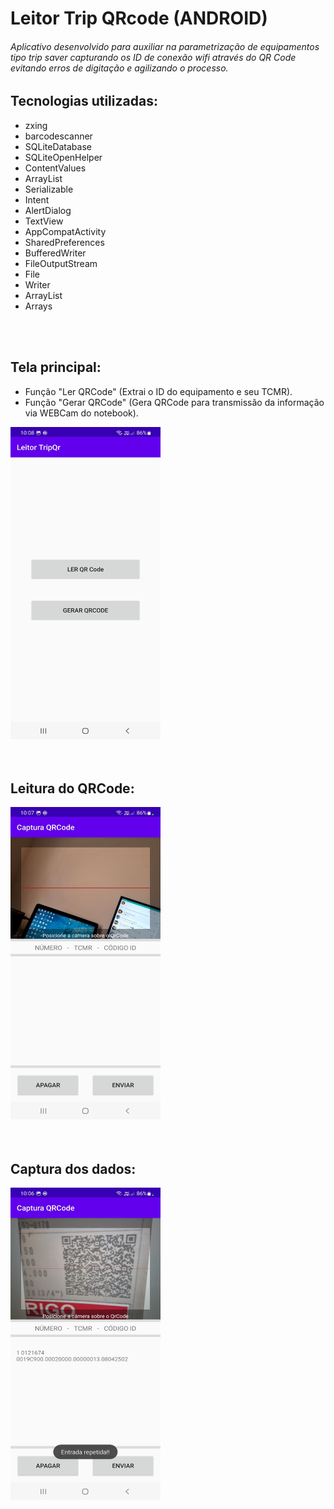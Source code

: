 # Leitor Trip QRcode (ANDROID)
######  Aplicativo desenvolvido para auxiliar na parametrização de equipamentos tipo trip saver capturando os ID de conexão wifi através do QR Code evitando erros de digitação e agilizando o processo.
## Tecnologias utilizadas:
- zxing
- barcodescanner
- SQLiteDatabase
- SQLiteOpenHelper
- ContentValues 
- ArrayList
- Serializable
- Intent
- AlertDialog
- TextView
- AppCompatActivity
- SharedPreferences
- BufferedWriter
- FileOutputStream
- File
- Writer
- ArrayList
- Arrays


<br/><br/>

## Tela principal:
- Função "Ler QRCode" (Extrai o ID do equipamento e seu TCMR).
- Função "Gerar QRCode" (Gera QRCode para transmissão da informação via WEBCam do notebook).
<div>
   <img src="https://github.com/mhmatsumura/imagens/blob/60d7ebcb9cdb6477811c17fb52bccaaa17bd2f17/print_tripqr/tripqr2.jpeg" title="Git" **alt="Git" width="240" height="500" />
</div>
<br/><br/>

## Leitura do QRCode:

<div>
   <img src="https://github.com/mhmatsumura/imagens/blob/60d7ebcb9cdb6477811c17fb52bccaaa17bd2f17/print_tripqr/tripqr3.jpeg" title="Git" **alt="Git" width="240" height="500" />
</div>
<br/><br/>

## Captura dos dados:

<div>
   <img src="https://github.com/mhmatsumura/imagens/blob/60d7ebcb9cdb6477811c17fb52bccaaa17bd2f17/print_tripqr/tripqr1.jpeg" title="Git" **alt="Git" width="240" height="500" />
</div>
<br/><br/>
